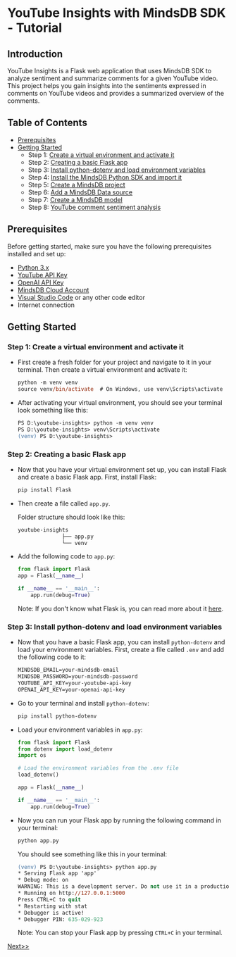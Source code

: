 # YouTube Insights with MindsDB SDK - Tutorial

## Introduction

YouTube Insights is a Flask web application that uses MindsDB SDK to analyze sentiment and summarize comments for a given YouTube video. This project helps you gain insights into the sentiments expressed in comments on YouTube videos and provides a summarized overview of the comments.

## Table of Contents

- [Prerequisites](#prerequisites)
- [Getting Started](#getting-started)
  - Step 1: [Create a virtual environment and activate it](#step-1-create-a-virtual-environment-and-activate-it)
  - Step 2: [Creating a basic Flask app](#step-2-creating-a-basic-flask-app)
  - Step 3: [Install python-dotenv and load environment variables](#step-3-install-python-dotenv-and-load-environment-variables)
  - Step 4: [Install the MindsDB Python SDK and import it](./page1.md/#step-4-install-the-mindsdb-python-sdk-and-import-it)
  - Step 5: [Create a MindsDB project](./page1.md/#step-5-create-a-mindsdb-project)
  - Step 6: [Add a MindsDB Data source](./page1.md/#step-6-add-a-mindsdb-data-source)
  - Step 7: [Create a MindsDB model](./page2.md/#step-7-create-a-mindsdb-model)
  - Step 8: [YouTube comment sentiment analysis](./page2.md/#step-8-youtube-comment-sentiment-analysis)

## Prerequisites

Before getting started, make sure you have the following prerequisites installed and set up:

- [Python 3.x](https://www.python.org/downloads/)
- [YouTube API Key](https://developers.google.com/youtube/registering_an_application)
- [OpenAI API Key](https://openai.com/)
- [MindsDB Cloud Account](https://mindsdb.com/)
- [Visual Studio Code](https://code.visualstudio.com/) or any other code editor
- Internet connection

## Getting Started

### Step 1: Create a virtual environment and activate it

- First create a fresh folder for your project and navigate to it in your terminal. Then create a virtual environment and activate it:

  ```ps
  python -m venv venv
  source venv/bin/activate  # On Windows, use venv\Scripts\activate
  ```

- After activating your virtual environment, you should see your terminal look something like this:

  ```ps
  PS D:\youtube-insights> python -m venv venv
  PS D:\youtube-insights> venv\Scripts\activate
  (venv) PS D:\youtube-insights>
  ```

### Step 2: Creating a basic Flask app

- Now that you have your virtual environment set up, you can install Flask and create a basic Flask app. First, install Flask:

  ```ps
  pip install Flask
  ```

- Then create a file called `app.py`.

  Folder structure should look like this:

  ```ps
  youtube-insights
                ├── app.py
                └── venv
  ```

- Add the following code to `app.py`:

  ```py
  from flask import Flask
  app = Flask(__name__)

  if __name__ == '__main__':
      app.run(debug=True)
  ```

  Note: If you don't know what Flask is, you can read more about it [here](https://flask.palletsprojects.com/en/2.0.x/).

### Step 3: Install python-dotenv and load environment variables

- Now that you have a basic Flask app, you can install `python-dotenv` and load your environment variables. First, create a file called `.env` and add the following code to it:

  ```ps
  MINDSDB_EMAIL=your-mindsdb-email
  MINDSDB_PASSWORD=your-mindsdb-password
  YOUTUBE_API_KEY=your-youtube-api-key
  OPENAI_API_KEY=your-openai-api-key
  ```

- Go to your terminal and install `python-dotenv`:

  ```ps
  pip install python-dotenv
  ```

- Load your environment variables in `app.py`:

  ```py
  from flask import Flask
  from dotenv import load_dotenv
  import os

  # Load the environment variables from the .env file
  load_dotenv()

  app = Flask(__name__)

  if __name__ == '__main__':
      app.run(debug=True)
  ```

- Now you can run your Flask app by running the following command in your terminal:

  ```ps
  python app.py
  ```

  You should see something like this in your terminal:

  ```ps
  (venv) PS D:\youtube-insights> python app.py
  * Serving Flask app 'app'
  * Debug mode: on
  WARNING: This is a development server. Do not use it in a production deployment. Use a production WSGI server instead.
  * Running on http://127.0.0.1:5000
  Press CTRL+C to quit
  * Restarting with stat
  * Debugger is active!
  * Debugger PIN: 635-029-923
  ```

  Note: You can stop your Flask app by pressing `CTRL+C` in your terminal.

[Next>>](./page1.md)